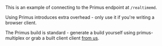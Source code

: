 This is an example of connecting to the Primus endpoint at `/realtimemd`.

Using Primus introduces extra overhead - only use it if you're writing a browser client.

The Primus build is standard - generate a build yourself using primus-multiplex or grab a built client
client [from us](https://www.bitmex.com/api/primus.js).
